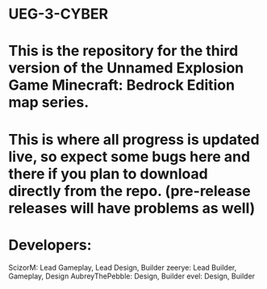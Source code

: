 # UEG-3-CYBER
# This is the repository for the third version of the Unnamed Explosion Game Minecraft: Bedrock Edition map series.

# This is where all progress is updated live, so expect some bugs here and there if you plan to download directly from the repo. (pre-release releases will have problems as well)

# Developers:
ScizorM: Lead Gameplay, Lead Design, Builder
zeerye: Lead Builder, Gameplay, Design
AubreyThePebble: Design, Builder
evel: Design, Builder